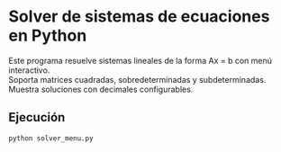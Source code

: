 # Solver de sistemas de ecuaciones en Python

Este programa resuelve sistemas lineales de la forma Ax = b con menú interactivo.  
Soporta matrices cuadradas, sobredeterminadas y subdeterminadas.  
Muestra soluciones con decimales configurables.

## Ejecución
```bash
python solver_menu.py

